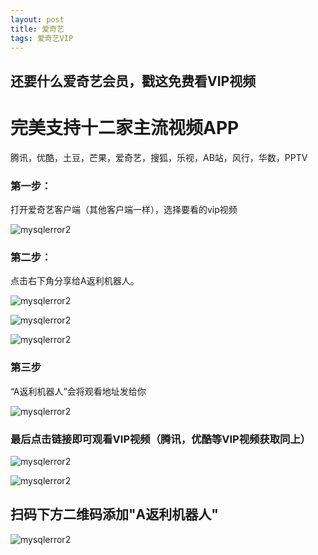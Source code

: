 ```yaml
---
layout: post
title: 爱奇艺
tags: 爱奇艺VIP 
---
```

## 还要什么爱奇艺会员，戳这免费看VIP视频



# 完美支持十二家主流视频APP 
腾讯，优酷，土豆，芒果，爱奇艺，搜狐，乐视，AB站，风行，华数，PPTV



### 第一步：
 打开爱奇艺客户端（其他客户端一样），选择要看的vip视频


 ![mysqlerror2](/images/1.png)


### 第二步：
 点击右下角分享给A返利机器人。

 ![mysqlerror2](/images/3.png)


 ![mysqlerror2](/images/2.png)


 ![mysqlerror2](/images/4.png)


### 第三步
“A返利机器人”会将观看地址发给你


 ![mysqlerror2](/images/5.png)


### 最后点击链接即可观看VIP视频（腾讯，优酷等VIP视频获取同上）




 ![mysqlerror2](/images/6.png)




 ![mysqlerror2](/images/7.png)



## 扫码下方二维码添加"A返利机器人"





 ![mysqlerror2](/images/8.jpg)